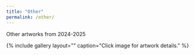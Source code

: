 ```yaml
---
title: "Other"
permalink: /other/
---
```

Other artworks from 2024-2025

{% include gallery layout="" caption="Click image for artwork details." %}
